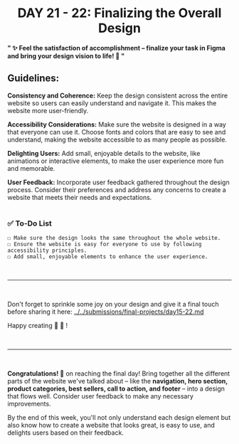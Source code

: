 **<h1 align="center"> DAY 21 - 22: Finalizing the Overall Design</h1>**
**" ✨ Feel the satisfaction of accomplishment – finalize your task in Figma and bring your design vision to life! 🚀 "**

**<h2>Guidelines:</h2>**

**Consistency and Coherence:**
Keep the design consistent across the entire website so users can easily understand and navigate it. This makes the website more user-friendly.

**Accessibility Considerations:**
Make sure the website is designed in a way that everyone can use it. Choose fonts and colors that are easy to see and understand, making the website accessible to as many people as possible.

**Delighting Users:**
Add small, enjoyable details to the website, like animations or interactive elements, to make the user experience more fun and memorable.

**User Feedback:**
Incorporate user feedback gathered throughout the design process. Consider their preferences and address any concerns to create a website that meets their needs and expectations.
<br><br>

### ✅ To-Do List

    ☐ Make sure the design looks the same throughout the whole website.
    ☐ Ensure the website is easy for everyone to use by following accessibility principles.
    ☐ Add small, enjoyable elements to enhance the user experience.

<br><hr><br>

Don't forget to sprinkle some joy on your design and give it a final touch before sharing it here: <a href ="../../submissions/final-projects/day15-22.md" target="_blank">../../submissions/final-projects/day15-22.md</a>

Happy creating 🌠 💜 !

<br><hr><br>

**Congratulations! 🎉** on reaching the final day! Bring together all the different parts of the website we've talked about – like the **navigation, hero section, product categories, best sellers, call to action, and footer** – into a design that flows well. Consider user feedback to make any necessary improvements.

By the end of this week, you'll not only understand each design element but also know how to create a website that looks great, is easy to use, and delights users based on their feedback.
